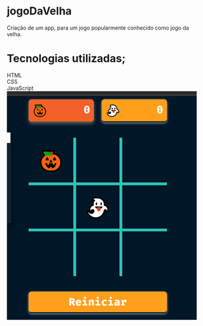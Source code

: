 # jogoDaVelha
Criação de um app, para um jogo popularmente conhecido como jogo da velha.
<h1> Tecnologias utilizadas; </h1>
<p1>HTML</p1><br>
<p1>CSS</p1><br>
<p1>JavaScript</p1>

<style>
  

</style>
<html>
  <head>
  
  </head>
<body>
  <div class="imagensJogo">
    <img src="./media/img1.png">
    
  </div>
</body>

</html>

